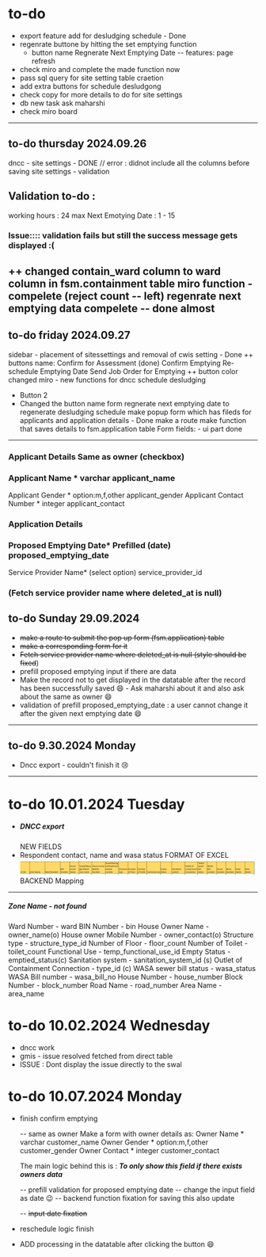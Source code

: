 # to-do

- export feature add for desludging schedule - Done
- regenrate buttone by hitting the set emptying function
  - button name Regnerate Next Emptying Date
    -- features: page refresh
- check miro and complete the made function now
- pass sql query for site setting table craetion
- add extra buttons for schedule desludgong
- check copy for more details to do for site settings
- db new task ask maharshi
- check miro board

---

## to-do thursday 2024.09.26

dncc - site settings - DONE
// error : didnot include all the columns before saving
site settings - validation

## Validation to-do :

working hours : 24 max
Next Emotying Date : 1 - 15

### Issue:::: validation fails but still the success message gets displayed :(

++ changed contain_ward column to ward column in fsm.containment table
miro function - compelete (reject count -- left)
regenrate next emptying data compelete -- done almost
-----------------------------------------------------

## to-do friday 2024.09.27

sidebar - placement of sitessettings and removal of cwis setting - Done
++ buttons name:
Confirm for Assessment (done)
Confirm Emptying
Re-schedule Emptying Date
Send Job Order for Emptying
++ button color changed
miro - new functions for dncc schedule desludging

- Button 2
- Changed the button name form regnerate next emptying date to regenerate desludging schedule
  make popup form which has fileds for applicants and application details - Done
  make a route
  make function that saves details to fsm.application table
  Form fields: - ui part done

---

### Applicant Details                               Same as owner (checkbox)

### Applicant Name *                     varchar                     applicant_name
Applicant Gender *                  option:m,f,other      applicant_gender
Applicant Contact Number *   integer                     applicant_contact


### Application Details

### Proposed Emptying Date*    Prefilled (date)          proposed_emptying_date
Service Provider Name*       (select option)           service_provider_id

### (Fetch service provider name where deleted_at is null)

## to-do  Sunday 29.09.2024

- ~~make a route to submit the pop up form  (fsm.application) table~~
- ~~make a corresponding form for it~~
- ~~Fetch service provider name where deleted_at is null
  (style should be fixed~~)
- prefill proposed emptying input if there are data
- Make the record not to get displayed in the datatable after the record has been successfully saved 😄 - Ask maharshi about it
  and also ask about the same as owner 😄
- validation of prefill proposed_emptying_date : a user cannot change it after the given next emptying date 😄

---

## to-do 9.30.2024 Monday

- Dncc export - couldn't finish it 😢

---

# to-do 10.01.2024 Tuesday

- ##### DNCC export
  NEW FIELDS
- Respondent contact, name and wasa status
  FORMAT OF EXCEL
  ![alt text](image.png)
  BACKEND Mapping

---

##### Zone Name - not found
Ward Number - ward
BIN Number - bin
House Owner Name - owner_name(o)
House owner Mobile Number - owner_contact(o)
Structure type - structure_type_id
Number of Floor - floor_count
Number of Toilet - toilet_count
Functional Use - temp_functional_use_id
Empty Status - emptied_status(c)
Sanitation system - sanitation_system_id (s)
Outlet of Containment Connection - type_id (c)
WASA sewer bill status - wasa_status
WASA Bill number - wasa_bill_no
House Number - house_number
Block Number - block_number
Road Name - road_number
Area Name - area_name

# to-do 10.02.2024 Wednesday

- dncc work
- gmis - issue resolved fetched from direct table
- ISSUE : Dont display the issue directly to the swal

# to-do 10.07.2024 Monday

- finish confirm emptying

  -- same as owner
  Make a form with owner details as:
  Owner Name *             varchar                     customer_name
  Owner Gender *           option:m,f,other      customer_gender
  Owner Contact *           integer                    customer_contact

  The main logic behind this is :
  ***To only show this field if there exists owners data***

  -- prefill validation for proposed emptying date
  -- change the input field as date 😉
  -- backend function fixation for saving this also update

  -- ~~input date fixation~~
- reschedule logic finish
- ADD processing in the datatable after clicking the button 😄
